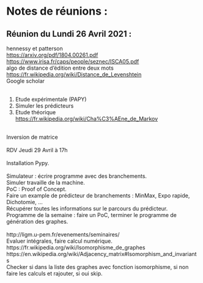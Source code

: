 # Notes de réunions :

## Réunion du Lundi 26 Avril 2021 :
hennessy et patterson <br />
https://arxiv.org/pdf/1804.00261.pdf <br />
https://www.irisa.fr/caps/people/seznec/ISCA05.pdf <br />
algo de distance d’édition entre deux mots <br />
https://fr.wikipedia.org/wiki/Distance_de_Levenshtein <br />
Google scholar <br />
<br />
1. Etude expérimentale (PAPY) <br />
2. Simuler les prédicteurs <br />
3. Etude théorique <br />
https://fr.wikipedia.org/wiki/Cha%C3%AEne_de_Markov <br />
<br />
Inversion de matrice <br />
<br />
RDV Jeudi 29 Avril à 17h <br />
<br />
Installation Pypy. <br />
<br />
Simulateur : écrire programme avec des branchements. <br />
Simuler travaille de la machine. <br />
PoC : Proof of Concept. <br />
Faire un example de prédicteur de branchements : MinMax, Expo rapide, Dichotomie, ... <br />
Récupérer toutes les informations sur le parcours du prédicteur. <br />
Programme de la semaine : faire un PoC, terminer le programme de génération des graphes. <br />
<br />
http://ligm.u-pem.fr/evenements/seminaires/ <br />
Evaluer intégrales, faire calcul numérique. <br /> 
https://fr.wikipedia.org/wiki/Isomorphisme_de_graphes <br />
https://en.wikipedia.org/wiki/Adjacency_matrix#Isomorphism_and_invariants<br />
Checker si dans la liste des graphes avec fonction isomorphisme, si non faire les calculs et rajouter, si oui skip. <br />
